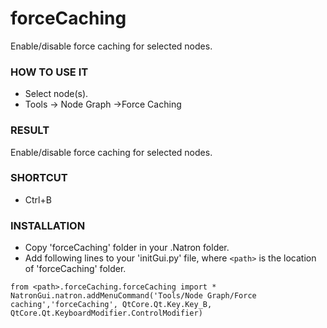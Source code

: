 # forceCaching

Enable/disable force caching for selected nodes.

### HOW TO USE IT

* Select node(s).
* Tools -> Node Graph ->Force Caching

### RESULT

Enable/disable force caching for selected nodes.

### SHORTCUT

* Ctrl+B

### INSTALLATION

* Copy 'forceCaching' folder in your .Natron folder.
* Add following lines to your 'initGui.py' file, where ``<path>`` is the location of 'forceCaching' folder.

```
from <path>.forceCaching.forceCaching import *
NatronGui.natron.addMenuCommand('Tools/Node Graph/Force caching','forceCaching', QtCore.Qt.Key.Key_B, QtCore.Qt.KeyboardModifier.ControlModifier)
```